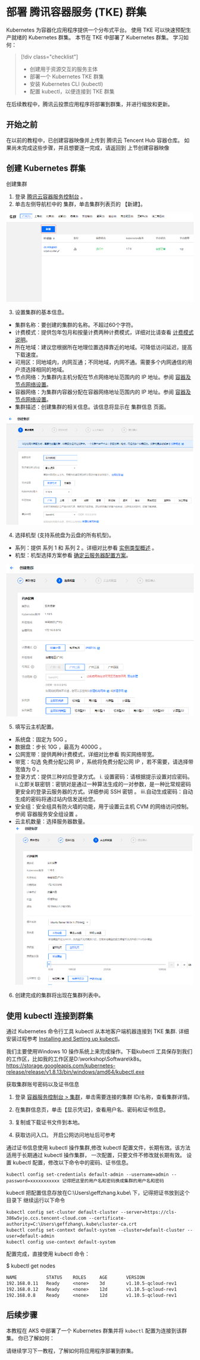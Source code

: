 # <a name="tutorial-deploy-an-tke-kubernetes-service-aks-cluster"></a> 部署 腾讯容器服务 (TKE) 群集

Kubernetes 为容器化应用程序提供一个分布式平台。 使用 TKE 可以快速预配生产就绪的 Kubernetes 群集。  本节在 TKE 中部署了 Kubernetes 群集。 学习如何：

> [!div class="checklist"]
> * 创建用于资源交互的服务主体
> * 部署一个 Kubernetes TKE 群集
> * 安装 Kubernetes CLI (kubectl)
> * 配置 kubectl，以便连接到 TKE 群集

在后续教程中，腾讯云投票应用程序将部署到群集，并进行缩放和更新。

## <a name="before-you-begin"></a>开始之前

在以前的教程中，已创建容器映像并上传到 腾讯云 Tencent Hub 容器仓库。 如果尚未完成这些步骤，并且想要逐一完成，请返回到 上节创建容器映像

 
## <a name="create-a-kubernetes-cluster"></a>创建 Kubernetes 群集

创建集群
1. 登录 [腾讯云容器服务控制台](https://console.cloud.tencent.com/ccs) 。
2. 单击左侧导航栏中的 集群，单击集群列表页的 【新建】。

![创建集群](./resource/ccrbasic1.png)

3. 设置集群的基本信息。

 +  集群名称：要创建的集群的名称。不超过60个字符。
 +  计费模式：提供包年包月和按量计费两种计费模式，详细对比请查看 [计费模式说明](https://cloud.tencent.com/doc/product/213/2180)。
 +  所在地域：建议您根据所在地理位置选择靠近的地域。可降低访问延迟，提高下载速度。
 +  可用区：同地域内，内网互通；不同地域，内网不通。需要多个内网通信的用户须选择相同的地域。
 +  节点网络：为集群内主机分配在节点网络地址范围内的 IP 地址。参阅 [容器及节点网络设置](https://cloud.tencent.com/doc/product/457/9083)。
 +  容器网络：为集群内容器分配在容器网络地址范围内的 IP 地址。参阅 [容器及节点网络设置](https://cloud.tencent.com/doc/product/457/9083)。
 +  集群描述：创建集群的相关信息。该信息将显示在 集群信息 页面。

![设置集群基本信息](./resource/ccrbasic2.png)

4. 选择机型 (支持系统盘为云盘的所有机型)。

 + 系列：提供 系列 1 和 系列 2 。详细对比参看 [实例类型概述](https://cloud.tencent.com/doc/product/213/7153#.E5.8F.AF.E7.94.A8.E5.AE.9E.E4.BE.8B.E7.B1.BB.E5.9E.8B2) 。
 + 机型：机型选择方案参看 [确定云服务器配置方案](https://cloud.tencent.com/doc/product/213/2764#.E7.A1.AE.E5.AE.9A.E4.BA.91.E6.9C.8D.E5.8A.A1.E5.99.A8.E9.85.8D.E7.BD.AE.E6.96.B9.E6.A1.88)。

![设置集群基本信息](./resource/ccrbasic3.png)

5. 填写云主机配置。

 + 系统盘：固定为 50G 。
 + 数据盘：步长 10G ，最高为 4000G 。
 + 公网宽带：提供两种计费模式，详细对比参看 购买网络带宽。
 + 带宽：勾选 免费分配公网 IP ，系统将免费分配公网 IP ，若不需要，请选择带宽值为 0 。
 + 登录方式：提供三种对应登录方式。
  i. 设置密码：请根据提示设置对应密码。
  ii.立即关联密钥：密钥对是通过一种算法生成的一对参数，是一种比常规密码更安全的登录云服务器的方式。详细参阅 SSH 密钥 。
  iii.自动生成密码：自动生成的密码将通过站内信发送给您。
 + 安全组：安全组具有防火墙的功能，用于设置云主机 CVM 的网络访问控制。参阅 容器服务安全组设置 。
 + 云主机数量：选择服务器数量。
![设置集群基本信息](./resource/ccrbasic4.png)

6. 创建完成的集群将出现在集群列表中。

## <a name="connect-to-cluster-using-kubectl"></a>使用 kubectl 连接到群集

通过 Kubernetes 命令行工具 kubectl 从本地客户端机器连接到 TKE 集群. 详细安装过程参考 [Installing and Setting up kubectl](https://kubernetes.io/docs/user-guide/prereqs/)。

我们主要使用Windows 10 操作系统上来完成操作。下载kubectl 工具保存到我们的工作区，比如我的工作区是D:\workshop\Software\k8s。
https://storage.googleapis.com/kubernetes-release/release/v1.8.13/bin/windows/amd64/kubectl.exe

获取集群账号密码以及证书信息
1. 登录 [容器服务控制台 > 集群](https://console.cloud.tencent.com/ccs)，单击需要连接的集群 ID/名称，查看集群详情。

2. 在集群信息页，单击【显示凭证】，查看用户名、密码和证书信息。

3. 复制或下载证书文件到本地。

4. 获取访问入口。 开启公网访问地址后可参考  

通过证书信息使用 kubectl 操作集群,修改 kubectl 配置文件，长期有效。该方法适用于长期通过 kubectl 操作集群， 一次配置，只要文件不修改就长期有效。
设置 kubectl 配置，修改以下命令中的密码、证书信息。

```
kubectl config set-credentials default-admin --username=admin --password=xxxxxxxxxxx 记得把这里的用户名和密码换成集群的用户名和密码
```
kubectl 把配置信息存放在C:\Users\geffzhang\.kube\ 下，记得把证书放到这个目录下
继续运行以下命令
```
kubectl config set-cluster default-cluster --server=https://cls-386w5vjo.ccs.tencent-cloud.com --certificate-authority=C:\Users\geffzhang\.kube\cluster-ca.crt
kubectl config set-context default-system --cluster=default-cluster --user=default-admin
kubectl config use-context default-system
```
配置完成，直接使用 kubectl 命令：

$ kubectl get nodes

```
NAME           STATUS    ROLES     AGE       VERSION
192.168.0.11   Ready     <none>    3d        v1.10.5-qcloud-rev1
192.168.0.12   Ready     <none>    12d       v1.10.5-qcloud-rev1
192.168.0.8    Ready     <none>    12d       v1.10.5-qcloud-rev1
```

## <a name="next-steps"></a>后续步骤

本教程在 AKS 中部署了一个 Kubernetes 群集并将 `kubectl` 配置为连接到该群集。 你已了解如何：


请继续学习下一教程，了解如何将应用程序部署到群集。

<!-- LINKS - external -->
[kubectl]: https://kubernetes.io/docs/user-guide/kubectl/
[kubectl-get]: https://kubernetes.io/docs/reference/generated/kubectl/kubectl-commands#get